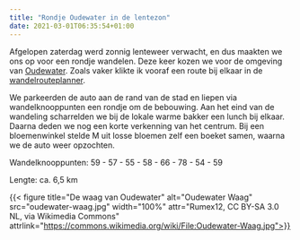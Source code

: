 ```yaml
---
title: "Rondje Oudewater in de lentezon"
date: 2021-03-01T06:35:54+01:00
---
```


Afgelopen zaterdag werd zonnig lenteweer verwacht, en dus maakten we ons op voor een rondje wandelen.
Deze keer kozen we voor de omgeving van [Oudewater][oudewater].
Zoals vaker klikte ik vooraf een route bij elkaar in de [wandelrouteplanner][planner].

We parkeerden de auto aan de rand van de stad en liepen via wandelknooppunten een rondje om de bebouwing. Aan het eind van de wandeling scharrelden we bij de lokale warme bakker een lunch bij elkaar. Daarna deden we nog een korte verkenning van het centrum. Bij een bloemenwinkel stelde M uit losse bloemen zelf een boeket samen, waarna we de auto weer opzochten. 

Wandelknooppunten: 59 - 57 - 55 - 58 - 66 - 78 - 54 - 59

Lengte: ca. 6,5 km

{{< figure title="De waag van Oudewater" alt="Oudewater Waag" src="oudewater-waag.jpg" width="100%" attr="Rumex12, CC BY-SA 3.0 NL, via Wikimedia Commons" attrlink="https://commons.wikimedia.org/wiki/File:Oudewater-Waag.jpg">}}

[oudewater]: https://nl.wikipedia.org/wiki/Oudewater
[planner]: https://www.wandelnet.nl/wandelrouteplanner